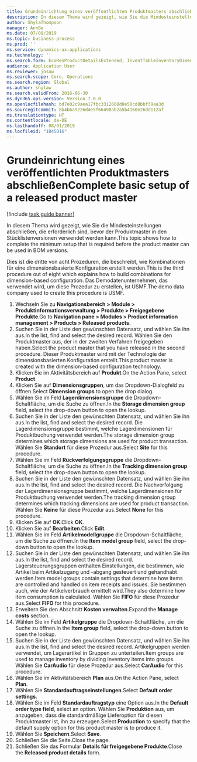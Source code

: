 ```yaml
---
title: Grundeinrichtung eines veröffentlichten Produktmasters abschließen
description: In diesem Thema wird gezeigt, wie Sie die Mindesteinstellungen abschließen, die erforderlich sind, bevor der Produktmaster in den Stücklistenversionen verwendet werden kann.
author: ShylaThompson
manager: AnnBe
ms.date: 07/08/2019
ms.topic: business-process
ms.prod: ''
ms.service: dynamics-ax-applications
ms.technology: ''
ms.search.form: EcoResProductDetailsExtended, InventTableInventoryDimensionGroups, InventItemOrderSetup
audience: Application User
ms.reviewer: josaw
ms.search.scope: Core, Operations
ms.search.region: Global
ms.author: shylaw
ms.search.validFrom: 2016-06-30
ms.dyn365.ops.version: Version 7.0.0
ms.openlocfilehash: bd7e02c9aea17fbc3312660d0e50cd8bbf39aa3d
ms.sourcegitcommit: 8b4b6a9226d4e5f66498ab2a5b4160e26dd112af
ms.translationtype: HT
ms.contentlocale: de-DE
ms.lasthandoff: 08/01/2019
ms.locfileid: "1845016"
---
```

# <a name="complete-basic-setup-of-a-released-product-master"></a><span data-ttu-id="2c97f-103">Grundeinrichtung eines veröffentlichten Produktmasters abschließen</span><span class="sxs-lookup"><span data-stu-id="2c97f-103">Complete basic setup of a released product master</span></span>

[!include [task guide banner](../../includes/task-guide-banner.md)]

<span data-ttu-id="2c97f-104">In diesem Thema wird gezeigt, wie Sie die Mindesteinstellungen abschließen, die erforderlich sind, bevor der Produktmaster in den Stücklistenversionen verwendet werden kann.</span><span class="sxs-lookup"><span data-stu-id="2c97f-104">This topic shows how to complete the minimum setup that is required before the product master can be used in BOM versions.</span></span>

<span data-ttu-id="2c97f-105">Dies ist die dritte von acht Prozeduren, die beschreibt, wie Kombinationen für eine dimensionsbasierte Konfiguration erstellt werden.</span><span class="sxs-lookup"><span data-stu-id="2c97f-105">This is the third procedure out of eight which explains how to build combinations for dimension-based configuration.</span></span> <span data-ttu-id="2c97f-106">Das Demodatenunternehmen, das verwendet wird, um diese Prozedur zu erstellen, ist USMF.</span><span class="sxs-lookup"><span data-stu-id="2c97f-106">The demo data company used to create this procedure is USMF.</span></span>

1. <span data-ttu-id="2c97f-107">Wechseln Sie zu **Navigationsbereich > Module > Produktinformationsverwaltung > Produkte > Freigegebene Produkte**.</span><span class="sxs-lookup"><span data-stu-id="2c97f-107">Go to **Navigation pane > Modules > Product information management > Products > Released products**.</span></span>
2. <span data-ttu-id="2c97f-108">Suchen Sie in der Liste den gewünschten Datensatz, und wählen Sie ihn aus.</span><span class="sxs-lookup"><span data-stu-id="2c97f-108">In the list, find and select the desired record.</span></span> <span data-ttu-id="2c97f-109">Wählen Sie den Produktmaster aus, der in der zweiten Verfahren freigegeben haben.</span><span class="sxs-lookup"><span data-stu-id="2c97f-109">Select the product master that you have released in the second procedure.</span></span> <span data-ttu-id="2c97f-110">Dieser Produktmaster wird mit der Technologie der dimensionsbasierten Konfiguration erstellt.</span><span class="sxs-lookup"><span data-stu-id="2c97f-110">This product master is created with the dimension-based configuration technology.</span></span>  
3. <span data-ttu-id="2c97f-111">Klicken Sie im Aktivitätsbereich auf **Produkt**.</span><span class="sxs-lookup"><span data-stu-id="2c97f-111">On the Action Pane, select **Product**.</span></span>
4. <span data-ttu-id="2c97f-112">Klicken Sie auf **Dimensionsgruppen**, um das Dropdown-Dialogfeld zu öffnen.</span><span class="sxs-lookup"><span data-stu-id="2c97f-112">Select **Dimension groups** to open the drop dialog.</span></span>
5. <span data-ttu-id="2c97f-113">Wählen Sie im Feld **Lagerdimensionsgruppe** die Dropdown-Schaltfläche, um die Suche zu öffnen.</span><span class="sxs-lookup"><span data-stu-id="2c97f-113">In the **Storage dimension group** field, select the drop-down button to open the lookup.</span></span>
6. <span data-ttu-id="2c97f-114">Suchen Sie in der Liste den gewünschten Datensatz, und wählen Sie ihn aus.</span><span class="sxs-lookup"><span data-stu-id="2c97f-114">In the list, find and select the desired record.</span></span> <span data-ttu-id="2c97f-115">Die Lagerdimensionsgruppe bestimmt, welche Lagerdimensionen für Produktbuchung verwendet werden.</span><span class="sxs-lookup"><span data-stu-id="2c97f-115">The storage dimension group determines which storage dimensions are used for product transaction.</span></span> <span data-ttu-id="2c97f-116">Wählen Sie **Standort** für diese Prozedur aus.</span><span class="sxs-lookup"><span data-stu-id="2c97f-116">Select **Site** for this procedure.</span></span>  
7. <span data-ttu-id="2c97f-117">Wählen Sie im Feld **Rückverfolgungsgruppe** die Dropdown-Schaltfläche, um die Suche zu öffnen.</span><span class="sxs-lookup"><span data-stu-id="2c97f-117">In the **Tracking dimension group** field, select the drop-down button to open the lookup.</span></span>
8. <span data-ttu-id="2c97f-118">Suchen Sie in der Liste den gewünschten Datensatz, und wählen Sie ihn aus.</span><span class="sxs-lookup"><span data-stu-id="2c97f-118">In the list, find and select the desired record.</span></span> <span data-ttu-id="2c97f-119">Die Nachverfolgung der Lagerdimensionsgruppe bestimmt, welche Lagerdimensionen für Produktbuchung verwendet werden.</span><span class="sxs-lookup"><span data-stu-id="2c97f-119">The tracking dimension group determines which tracking dimensions are used for product transaction.</span></span> <span data-ttu-id="2c97f-120">Wählen Sie **Keine** für diese Prozedur aus.</span><span class="sxs-lookup"><span data-stu-id="2c97f-120">Select **None** for this procedure.</span></span>  
9. <span data-ttu-id="2c97f-121">Klicken Sie auf **OK**.</span><span class="sxs-lookup"><span data-stu-id="2c97f-121">Click **OK**.</span></span>
10. <span data-ttu-id="2c97f-122">Klicken Sie auf **Bearbeiten**.</span><span class="sxs-lookup"><span data-stu-id="2c97f-122">Click **Edit**.</span></span>
11. <span data-ttu-id="2c97f-123">Wählen Sie im Feld **Artikelmodellgruppe** die Dropdown-Schaltfläche, um die Suche zu öffnen.</span><span class="sxs-lookup"><span data-stu-id="2c97f-123">In the **Item model group** field, select the drop-down button to open the lookup.</span></span>
12. <span data-ttu-id="2c97f-124">Suchen Sie in der Liste den gewünschten Datensatz, und wählen Sie ihn aus.</span><span class="sxs-lookup"><span data-stu-id="2c97f-124">In the list, find and select the desired record.</span></span> <span data-ttu-id="2c97f-125">Lagersteuerungsgruppen enthalten Einstellungen, die bestimmen, wie Artikel beim Artikelzugang und -abgang gesteuert und gehandhabt werden.</span><span class="sxs-lookup"><span data-stu-id="2c97f-125">Item model groups contain settings that determine how items are controlled and handled on item receipts and issues.</span></span> <span data-ttu-id="2c97f-126">Sie bestimmen auch, wie der Artikelverbrauch ermittelt wird.</span><span class="sxs-lookup"><span data-stu-id="2c97f-126">They also determine how item consumption is calculated.</span></span> <span data-ttu-id="2c97f-127">Wählen Sie **FIFO** für diese Prozedur aus.</span><span class="sxs-lookup"><span data-stu-id="2c97f-127">Select **FIFO** for this procedure.</span></span>  
13. <span data-ttu-id="2c97f-128">Erweitern Sie den Abschnitt **Kosten verwalten**.</span><span class="sxs-lookup"><span data-stu-id="2c97f-128">Expand the **Manage costs** section.</span></span>
14. <span data-ttu-id="2c97f-129">Wählen Sie im Feld **Artikelgruppe** die Dropdown-Schaltfläche, um die Suche zu öffnen.</span><span class="sxs-lookup"><span data-stu-id="2c97f-129">In the **Item group** field, select the drop-down button to open the lookup.</span></span>
15. <span data-ttu-id="2c97f-130">Suchen Sie in der Liste den gewünschten Datensatz, und wählen Sie ihn aus.</span><span class="sxs-lookup"><span data-stu-id="2c97f-130">In the list, find and select the desired record.</span></span> <span data-ttu-id="2c97f-131">Artikelgruppen werden verwendet, um Lagerartikel in Gruppen zu unterteilen.</span><span class="sxs-lookup"><span data-stu-id="2c97f-131">Item groups are used to manage inventory by dividing inventory items into groups.</span></span> <span data-ttu-id="2c97f-132">Wählen Sie **CarAudio** für diese Prozedur aus.</span><span class="sxs-lookup"><span data-stu-id="2c97f-132">Select **CarAudio** for this procedure.</span></span>  
16. <span data-ttu-id="2c97f-133">Wählen Sie im Aktivitätsbereich **Plan** aus.</span><span class="sxs-lookup"><span data-stu-id="2c97f-133">On the Action Pane, select **Plan**.</span></span>
17. <span data-ttu-id="2c97f-134">Wählen Sie **Standardauftragseinstellungen**.</span><span class="sxs-lookup"><span data-stu-id="2c97f-134">Select **Default order settings**.</span></span>
18. <span data-ttu-id="2c97f-135">Wählen Sie im Feld **Standardauftragstyp** eine Option aus.</span><span class="sxs-lookup"><span data-stu-id="2c97f-135">In the **Default order type field**, select an option.</span></span> <span data-ttu-id="2c97f-136">Wählen Sie **Produktion** aus, um anzugeben, dass die standardmäßige Lieferoption für diesen Produktmaster ist, ihn zu erzeugen.</span><span class="sxs-lookup"><span data-stu-id="2c97f-136">Select **Production** to specify that the default supply option for this product master is to produce it.</span></span>  
19. <span data-ttu-id="2c97f-137">Wählen Sie **Speichern**.</span><span class="sxs-lookup"><span data-stu-id="2c97f-137">Select **Save**.</span></span>
20. <span data-ttu-id="2c97f-138">Schließen Sie die Seite.</span><span class="sxs-lookup"><span data-stu-id="2c97f-138">Close the page.</span></span>
21. <span data-ttu-id="2c97f-139">Schließen Sie das Formular **Details für freigegebene Produkte**.</span><span class="sxs-lookup"><span data-stu-id="2c97f-139">Close the **Released product details** form.</span></span>

